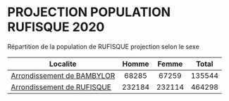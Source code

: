 # PROJECTION POPULATION RUFISQUE 2020
	
Répartition de la population de RUFISQUE projection selon le sexe
	
| Localite  | Homme | Femme | Total |
| --------- |:-----:|:-----:|:-----:|
| [Arrondissement de BAMBYLOR](BAMBYLOR) | 68285 | 67259 | 135544 |
| [Arrondissement de RUFISQUE](RUFISQUE) | 232184 | 232114 | 464298 |
